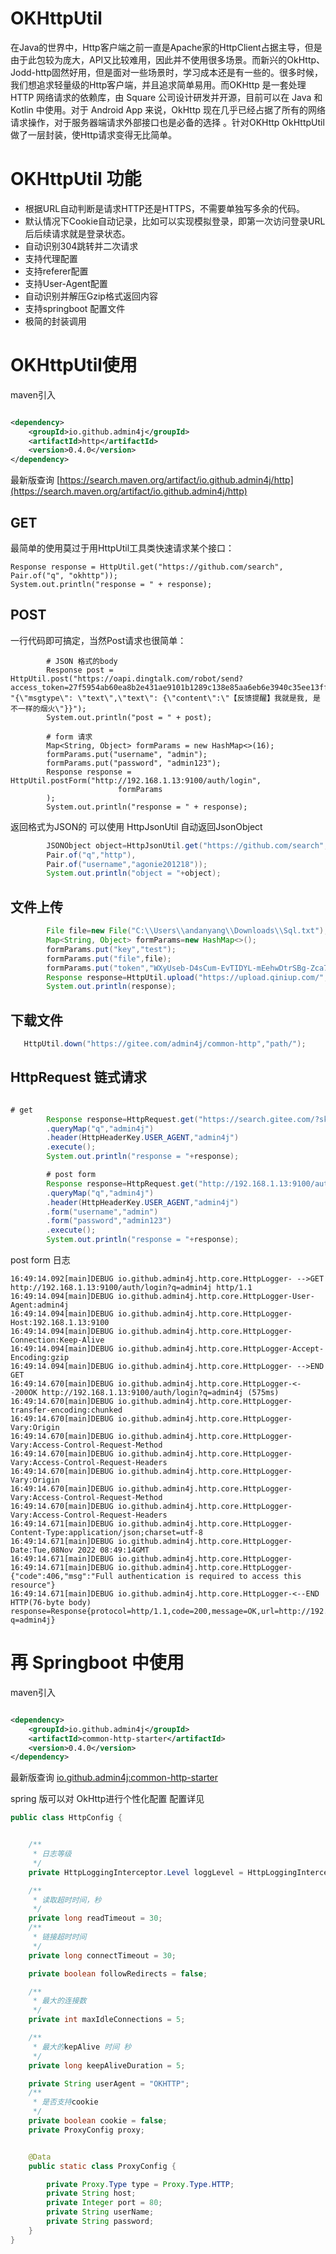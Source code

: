 # OKHttpUtil

在Java的世界中，Http客户端之前一直是Apache家的HttpClient占据主导，但是由于此包较为庞大，API又比较难用，因此并不使用很多场景。而新兴的OkHttp、Jodd-http固然好用，但是面对一些场景时，学习成本还是有一些的。很多时候，我们想追求轻量级的Http客户端，并且追求简单易用。而OKHttp
是一套处理 HTTP 网络请求的依赖库，由 Square 公司设计研发并开源，目前可以在 Java 和 Kotlin 中使用。对于 Android App
来说，OkHttp 现在几乎已经占据了所有的网络请求操作，对于服务器端请求外部接口也是必备的选择 。针对OKHttp
OkHttpUtil做了一层封装，使Http请求变得无比简单。

# OKHttpUtil 功能

- 根据URL自动判断是请求HTTP还是HTTPS，不需要单独写多余的代码。
- 默认情况下Cookie自动记录，比如可以实现模拟登录，即第一次访问登录URL后后续请求就是登录状态。
- 自动识别304跳转并二次请求
- 支持代理配置
- 支持referer配置
- 支持User-Agent配置
- 自动识别并解压Gzip格式返回内容
- 支持springboot 配置文件
- 极简的封装调用

# OKHttpUtil使用

maven引入

```xml

<dependency>
    <groupId>io.github.admin4j</groupId>
    <artifactId>http</artifactId>
    <version>0.4.0</version>
</dependency>
```

最新版查询 [https://search.maven.org/artifact/io.github.admin4j/http](https://search.maven.org/artifact/io.github.admin4j/http)

## GET

最简单的使用莫过于用HttpUtil工具类快速请求某个接口：

``` 
Response response = HttpUtil.get("https://github.com/search", Pair.of("q", "okhttp"));
System.out.println("response = " + response);
```

## POST

一行代码即可搞定，当然Post请求也很简单：

```
        # JSON 格式的body
        Response post = HttpUtil.post("https://oapi.dingtalk.com/robot/send?access_token=27f5954ab60ea8b2e431ae9101b1289c138e85aa6eb6e3940c35ee13ff8b6335", "{\"msgtype\": \"text\",\"text\": {\"content\":\"【反馈提醒】我就是我, 是不一样的烟火\"}}");
        System.out.println("post = " + post);
        
        # form 请求
        Map<String, Object> formParams = new HashMap<>(16);
        formParams.put("username", "admin");
        formParams.put("password", "admin123");
        Response response = HttpUtil.postForm("http://192.168.1.13:9100/auth/login",
                        formParams
        );
        System.out.println("response = " + response);
```

返回格式为JSON的 可以使用 HttpJsonUtil 自动返回JsonObject

```java
        JSONObject object=HttpJsonUtil.get("https://github.com/search",
        Pair.of("q","http"),
        Pair.of("username","agonie201218"));
        System.out.println("object = "+object);
```

## 文件上传

```java
        File file=new File("C:\\Users\\andanyang\\Downloads\\Sql.txt");
        Map<String, Object> formParams=new HashMap<>();
        formParams.put("key","test");
        formParams.put("file",file);
        formParams.put("token","WXyUseb-D4sCum-EvTIDYL-mEehwDtrSBg-Zca7t:qgOcR2gUoKmxt-VnsNb657Oatzo=:eyJzY29wZSI6InpoYW56aGkiLCJkZWFkbGluZSI6MTY2NTMwNzUxNH0=");
        Response response=HttpUtil.upload("https://upload.qiniup.com/",formParams);
        System.out.println(response);
```

## 下载文件

```java
   HttpUtil.down("https://gitee.com/admin4j/common-http","path/");
```

## HttpRequest 链式请求

```java

# get
        Response response=HttpRequest.get("https://search.gitee.com/?skin=rec&type=repository")
        .queryMap("q","admin4j")
        .header(HttpHeaderKey.USER_AGENT,"admin4j")
        .execute();
        System.out.println("response = "+response);

        # post form
        Response response=HttpRequest.get("http://192.168.1.13:9100/auth/login")
        .queryMap("q","admin4j")
        .header(HttpHeaderKey.USER_AGENT,"admin4j")
        .form("username","admin")
        .form("password","admin123")
        .execute();
        System.out.println("response = "+response);
```

post form 日志

```
16:49:14.092[main]DEBUG io.github.admin4j.http.core.HttpLogger- -->GET http://192.168.1.13:9100/auth/login?q=admin4j http/1.1
16:49:14.094[main]DEBUG io.github.admin4j.http.core.HttpLogger-User-Agent:admin4j
16:49:14.094[main]DEBUG io.github.admin4j.http.core.HttpLogger-Host:192.168.1.13:9100
16:49:14.094[main]DEBUG io.github.admin4j.http.core.HttpLogger-Connection:Keep-Alive
16:49:14.094[main]DEBUG io.github.admin4j.http.core.HttpLogger-Accept-Encoding:gzip
16:49:14.094[main]DEBUG io.github.admin4j.http.core.HttpLogger- -->END GET
16:49:14.670[main]DEBUG io.github.admin4j.http.core.HttpLogger-<--200OK http://192.168.1.13:9100/auth/login?q=admin4j (575ms)
16:49:14.670[main]DEBUG io.github.admin4j.http.core.HttpLogger-transfer-encoding:chunked
16:49:14.670[main]DEBUG io.github.admin4j.http.core.HttpLogger-Vary:Origin
16:49:14.670[main]DEBUG io.github.admin4j.http.core.HttpLogger-Vary:Access-Control-Request-Method
16:49:14.670[main]DEBUG io.github.admin4j.http.core.HttpLogger-Vary:Access-Control-Request-Headers
16:49:14.670[main]DEBUG io.github.admin4j.http.core.HttpLogger-Vary:Origin
16:49:14.670[main]DEBUG io.github.admin4j.http.core.HttpLogger-Vary:Access-Control-Request-Method
16:49:14.670[main]DEBUG io.github.admin4j.http.core.HttpLogger-Vary:Access-Control-Request-Headers
16:49:14.671[main]DEBUG io.github.admin4j.http.core.HttpLogger-Content-Type:application/json;charset=utf-8
16:49:14.671[main]DEBUG io.github.admin4j.http.core.HttpLogger-Date:Tue,08Nov 2022 08:49:14GMT
16:49:14.671[main]DEBUG io.github.admin4j.http.core.HttpLogger-
16:49:14.671[main]DEBUG io.github.admin4j.http.core.HttpLogger-{"code":406,"msg":"Full authentication is required to access this resource"}
16:49:14.671[main]DEBUG io.github.admin4j.http.core.HttpLogger-<--END HTTP(76-byte body)
response=Response{protocol=http/1.1,code=200,message=OK,url=http://192.168.1.13:9100/auth/login?q=admin4j}
```

# 再 Springboot 中使用

maven引入

```xml

<dependency>
    <groupId>io.github.admin4j</groupId>
    <artifactId>common-http-starter</artifactId>
    <version>0.4.0</version>
</dependency>
```

最新版查询 [io.github.admin4j:common-http-starter](io.github.admin4j:common-http-starter)

spring 版可以对 OkHttp进行个性化配置
配置详见

```java
public class HttpConfig {


    /**
     * 日志等级
     */
    private HttpLoggingInterceptor.Level loggLevel = HttpLoggingInterceptor.Level.BODY;

    /**
     * 读取超时时间，秒
     */
    private long readTimeout = 30;
    /**
     * 链接超时时间
     */
    private long connectTimeout = 30;

    private boolean followRedirects = false;

    /**
     * 最大的连接数
     */
    private int maxIdleConnections = 5;

    /**
     * 最大的kepAlive 时间 秒
     */
    private long keepAliveDuration = 5;

    private String userAgent = "OKHTTP";
    /**
     * 是否支持cookie
     */
    private boolean cookie = false;
    private ProxyConfig proxy;


    @Data
    public static class ProxyConfig {

        private Proxy.Type type = Proxy.Type.HTTP;
        private String host;
        private Integer port = 80;
        private String userName;
        private String password;
    }
}

```